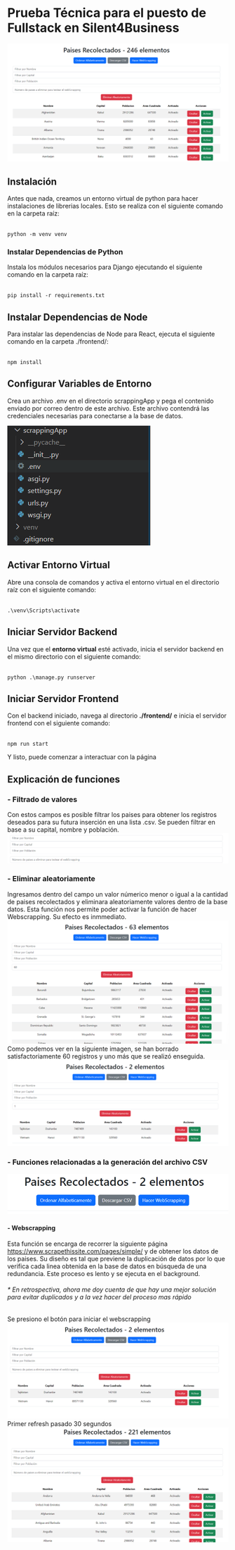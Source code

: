 
# Prueba Técnica para el puesto de Fullstack en Silent4Business

![Image](https://github.com/ivanjimenezer/S4B_PruebaTecnica/blob/main/media/app_preview.png)

## Instalación

  

Antes que nada, creamos un entorno virtual de python para hacer instalaciones de librerias locales. Esto se realiza con el siguiente comando en la carpeta raíz:

```

python -m venv venv

```

### Instalar Dependencias de Python

Instala los módulos necesarios para Django ejecutando el siguiente comando en la carpeta raíz:

```

pip install -r requirements.txt

```

## Instalar Dependencias de Node

Para instalar las dependencias de Node para React, ejecuta el siguiente comando en la carpeta ./frontend/:

```

npm install

```

## Configurar Variables de Entorno

Crea un archivo .env en el directorio scrappingApp y pega el contenido enviado por correo dentro de este archivo. Este archivo contendrá las credenciales necesarias para conectarse a la base de datos.

![Image](https://github.com/ivanjimenezer/S4B_PruebaTecnica/blob/main/media/env_file.png)

## Activar Entorno Virtual

Abre una consola de comandos y activa el entorno virtual en el directorio raíz con el siguiente comando:

```

.\venv\Scripts\activate

```

## Iniciar Servidor Backend

Una vez que el **entorno virtual** esté activado, inicia el servidor backend en el mismo directorio con el siguiente comando:

```

python .\manage.py runserver

```

## Iniciar Servidor Frontend

Con el backend iniciado, navega al directorio **./frontend/** e inicia el servidor frontend con el siguiente comando:

```

npm run start

```

Y listo, puede comenzar a interactuar con la página

  

## Explicación de funciones

### - Filtrado de valores
Con estos campos es posible filtrar los paises para obtener los registros deseados para su futura inserción en una lista .csv. Se pueden filtrar en base a su capital, nombre y población.
![Image](https://github.com/ivanjimenezer/S4B_PruebaTecnica/blob/main/media/filtrar.png)

### - Eliminar aleatoriamente
Ingresamos dentro del campo un valor númerico menor o igual a la cantidad de paises recolectados y eliminara aleatoriamente valores dentro de la base datos. Esta función nos permite poder activar la función de hacer Webscrapping. Su efecto es inmmediato.
![Image](https://github.com/ivanjimenezer/S4B_PruebaTecnica/blob/main/media/randel1.png)
Como podemos ver en la siguiente imagen, se han borrado satisfactoriamente 60 registros  y uno más que se realizó enseguida.
![Image](https://github.com/ivanjimenezer/S4B_PruebaTecnica/blob/main/media/randel2.png)


### - Funciones relacionadas a la generación del archivo CSV
![Image](https://github.com/ivanjimenezer/S4B_PruebaTecnica/blob/main/media/csv1.png)
#### - Webscrapping
Esta función se encarga de recorrer la siguiente página <https://www.scrapethissite.com/pages/simple/> y de obtener los datos de los paises. Su diseño es tal que previene la duplicación de datos por lo que verifica cada linea obtenida en la base de datos en búsqueda de una redundancia. Este proceso es lento y se ejecuta en el background. 

###### \* *En retrospectiva, ahora me doy cuenta de que hay una mejor solución para evitar duplicados y a la vez hacer del proceso mas rápido*
Se presiono el botón para iniciar el webscrapping
![Image](https://github.com/ivanjimenezer/S4B_PruebaTecnica/blob/main/media/csv-w-1.png)
Primer refresh pasado 30 segundos
![Image](https://github.com/ivanjimenezer/S4B_PruebaTecnica/blob/main/media/csv-w-2.png)

